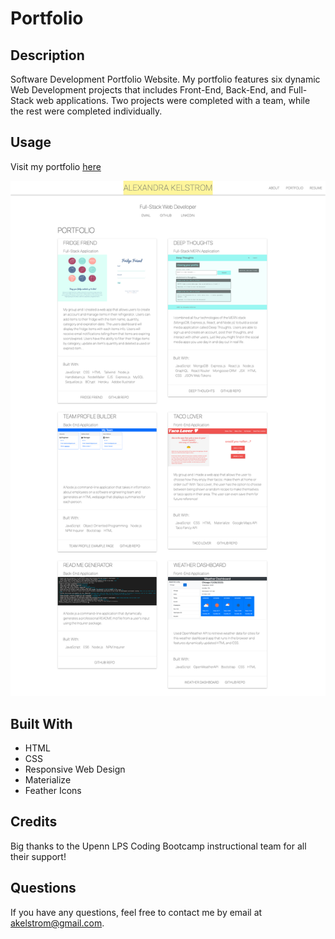 # Portfolio

## Description
Software Development Portfolio Website. My portfolio features six dynamic Web Development projects that includes Front-End, Back-End, and Full-Stack web applications. Two projects were completed with a team, while the rest were completed individually. 

## Usage
Visit my portfolio [here](https://akelstrom.github.io/portfolio-ak/)

![Screenshot of portfolio](assets/images/screencapture-file-Users-Alexandra-Desktop-projects-portfolio-ak-index-html-2021-04-01-14_07_28.png)

## Built With
  * HTML
  * CSS
  * Responsive Web Design
  * Materialize
  * Feather Icons

## Credits
Big thanks to the Upenn LPS Coding Bootcamp instructional team for all their support!

## Questions
If you have any questions, feel free to contact me by email at [akelstrom@gmail.com](mailto:akelstrom@gmail.com).
